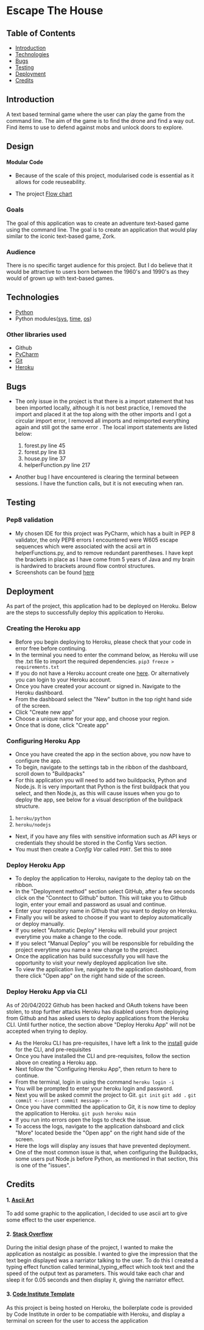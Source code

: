 # Escape The House

## Table of Contents
* [Introduction](#introduction)
* [Technologies](#technologies)
* [Bugs](#bugs)
* [Testing](#testing)
* [Deployment](#deployment)
* [Credits](#credits)


## Introduction
A text based terminal game where the user can play the game from the command line. The aim of the game is to find the drone and find a way out. Find items to use to defend against mobs and unlock doors to explore. 

## Design
#### Modular Code
* Because of the scale of this project, modularised code is essential as it allows for code reuseability.

* The project [Flow chart](https://github.com/Gavin-1001/Escape-the-attic/blob/main/assets/flowchart/Flowchart.pdf)


### Goals
The goal of this application was to create an adventure text-based game using the command line. The goal is to create an application that would play similar to the iconic text-based game, Zork.

### Audience
There is no specific target audience for this project. But I do believe that it would be attractive to users born between the 1960's and 1990's as they would of grown up with text-based games. 

## Technologies
* [Python](https://www.python.org/)
* Python modules([sys](https://docs.python.org/3/library/sys.html), [time](https://docs.python.org/3/library/time.html), [os](https://docs.python.org/3/library/os.html))

### Other libraries used
* Github
* [PyCharm](https://www.jetbrains.com/pycharm/)
* [Git](https://git-scm.com/)
* [Heroku](https://www.heroku.com/)

## Bugs
* The only issue in the project is that there is a import statement that has been imported locally, although it is not best practice, I removed the import and placed it at the top along with the other imports and I got a circular import error, I removed all imports and reimported everything again and still got the same error . The local import statements are listed below:
  1. forest.py line 45
  2. forest.py line 83
  3. house.py line 37
  4. helperFunction.py line 217

* Another bug I have encountered is clearing the terminal between sessions. I have the function calls, but it is not executing when ran.


## Testing
### Pep8 validation
* My chosen IDE for this project was PyCharm, which has a built in PEP 8 validator, the only PEP8 errors I encountered were W605 escape sequences which were associated with the acsii art in helperFunctions.py, and to remove redundant parentheses. I have kept the brackets in place as I have come from 5 years of Java and my brain is hardwired to brackets around flow control structures. 
* Screenshots can be found [here](https://github.com/Gavin-1001/Escape-the-attic/tree/main/assets/images)

## Deployment
As part of the project, this application had to be deployed on Heroku. Below are the steps to successfully deploy this application to Heroku. 

### Creating the Heroku app

* Before you begin deploying to Heroku, please check that your code in error free before continuing. 
* In the terminal you need to enter the command below, as Heroku will use the .txt file to import the required dependencies. 
 `pip3 freeze > requirements.txt`
* If you do not have a Heroku account create one [here](https://signup.heroku.com/). Or alternatively you can login to your Heroku account. 
* Once you have created your account or signed in. Navigate to the Heroku dashboard. 
* From the dashboard select the "New" button in the top right hand side of the screen. 
* Click "Create new app"
* Choose a unique name for your app, and choose your region. 
* Once that is done, click "Create app"

### Configuring Heroku App
* Once you have created the app in the section above, you now have to configure the app.
* To begin, navigate to the settings tab in the ribbon of the dashboard, scroll down to "Buildpacks" 
* For this application you will need to add two buildpacks, Python and Node.js. It is very important that Python is the first buildpack that you select, and then Node.js, as this will cause issues when you go to deploy the app, see below for a visual description of the buildpack structure.  
1. `heroku/python`
2. `heroku/nodejs`
* Next, if you have any files with sensitive information such as API keys or credentials they should be stored in the Config Vars section. 
* You must then create a _Config Var_ called `PORT`. Set this to `8000`

### Deploy Heroku App
* To deploy the application to Heroku, navigate to the deploy tab on the ribbon.
* In the "Deployment method" section select GitHub, after a few seconds click on the "Conntect to Github" button. This will take you to Github login, enter your email and password as usual and continue. 
* Enter your repository name in Github that you want to deploy on Heroku. 
* Finally you will be asked to choose if you want to deploy automatically or deploy manually.
* If you select "Automatic Deploy" Heroku will rebuild your project everytime you make a change to the code. 
* If you select "Manual Deploy" you will be responsible for rebuilding the project everytime you name a new change to the project. 
* Once the application has build successfully you will have the opportunity to visit your newly deployed application live site.
* To view the application live, navigate to the application dashboard, from there click "Open app" on the right hand side of the screen.

### Deploy Heroku App via CLI
As of 20/04/2022 Github has been hacked and OAuth tokens have been stolen, to stop further attacks Heroku has disabled users from deploying from Github and has asked users to deploy applications from the Heroku CLI. Until further notice, the section above "Deploy Heroku App" will not be accepted when trying to deploy.  

*  As the Heroku CLI has pre-requisites, I have left a link to the [install](https://devcenter.heroku.com/articles/heroku-cli) guide for the CLI, and pre-requisites
*  Once you have installed the CLI and pre-requisites, follow the section above on creating a Heroku app.
*  Next follow the "Configuring Heroku App", then return to here to continue. 
*  From the terminal, login in using the command
  `heroku login -i`
* You will be prompted to enter your heroku login and password. 
* Next you will be asked commit the project to Git. 
  `git init`
  `git add .`
  `git commit <--insert commit message-->`
* Once you have committed the application to Git, it is now time to deploy the application to Heroku.
  `git push heroku main`
* If you run into errors open the logs to check the issue. 
* To access the logs, navigate to the application dahsboard and click "More" located beside the "Open app" on the right hand side of the screen.
* Here the logs will display any issues that have prevented deployment. 
* One of the most common issue is that, when configuring the Buildpacks, some users put Node.js before Python, as mentioned in that section, this is one of the "issues".  

## Credits
#### 1. [Ascii Art](https://ascii.co.uk/art/) 
To add some graphic to the application, I decided to use ascii art to give some effect to the user experience. 

#### 2. [Stack Overflow](https://stackoverflow.com/questions/20302331/typing-effect-in-python)
During the initial design phase of the project, I wanted to make the application as nostalgic as possible. I wanted to give the impression that the text begin displayed was a narriator talking to the user. To do this I created a typing effect function called terminal_typing_effect which took text and the speed of the output text as parameters. This would take each char and sleep it for 0.05 seconds and then display it, giving the narriator effect.

#### 3. [Code Institute Template](https://github.com/Code-Institute-Org/python-essentials-template)
As this project is being hosted on Heroku, the boilerplate code is provided by Code Institute in order to be compatiable with Heroku, and display a terminal on screen for the user to access the application




